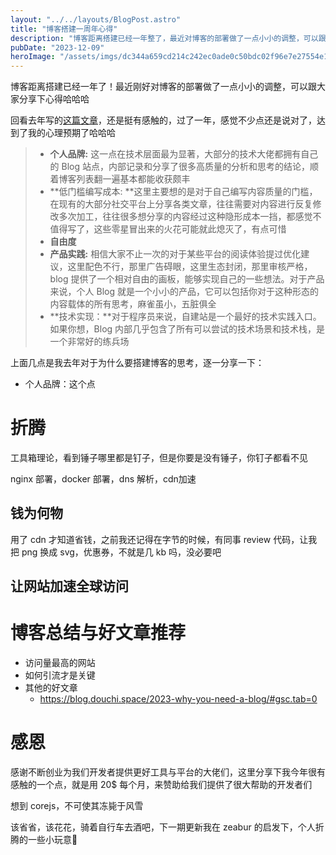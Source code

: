 ```yaml
---
layout: "../../layouts/BlogPost.astro"
title: "博客搭建一周年心得"
description: "博客距离搭建已经一年整了，最近对博客的部署做了一点小小的调整，可以跟大家分享下"
pubDate: "2023-12-09"
heroImage: "/assets/imgs/dc344a659cd214c242ec0ade0c50bdc02f96e7e27554e16a9c20ee6ee63ff804.png"
---
```


博客距离搭建已经一年了！最近刚好对博客的部署做了一点小小的调整，可以跟大家分享下心得哈哈哈

回看去年写的[这篇文章](/posts/04-2022%e5%b9%b4%e4%ba%86%e6%88%91%e7%bb%88%e4%ba%8e%e5%8f%88%e5%86%99%e4%ba%86%e4%b8%80%e4%b8%aaBlog%e7%ab%99%e7%82%b9/index.html)，还是挺有感触的，过了一年，感觉不少点还是说对了，达到了我的心理预期了哈哈哈

> - **个人品牌:** 这一点在技术层面最为显著，大部分的技术大佬都拥有自己的 Blog 站点，内部记录和分享了很多高质量的分析和思考的结论，顺着博客列表翻一遍基本都能收获颇丰
> - **低门槛编写成本: **这里主要想的是对于自己编写内容质量的门槛，在现有的大部分社交平台上分享各类文章，往往需要对内容进行反复修改多次加工，往往很多想分享的内容经过这种隐形成本一挡，都感觉不值得写了，这些零星冒出来的火花可能就此熄灭了，有点可惜
> - **自由度**
> - **产品实践:** 相信大家不止一次的对于某些平台的阅读体验提过优化建议，这里配色不行，那里广告碍眼，这里生态封闭，那里审核严格，blog 提供了一个相对自由的画板，能够实现自己的一些想法。对于产品来说，个人 Blog 就是一个小小的产品，它可以包括你对于这种形态的内容载体的所有思考，麻雀虽小，五脏俱全
> - **技术实现：**对于程序员来说，自建站是一个最好的技术实践入口。如果你想，Blog 内部几乎包含了所有可以尝试的技术场景和技术栈，是一个非常好的练兵场

上面几点是我去年对于为什么要搭建博客的思考，逐一分享一下：

- 个人品牌：这个点

# 折腾

工具箱理论，看到锤子哪里都是钉子，但是你要是没有锤子，你钉子都看不见

nginx 部署，docker 部署，dns 解析，cdn加速


## 钱为何物

用了 cdn 才知道省钱，之前我还记得在字节的时候，有同事 review 代码，让我把 png 换成 svg，优惠券，不就是几 kb 吗，没必要吧

## 让网站加速全球访问

# 博客总结与好文章推荐

- 访问量最高的网站
- 如何引流才是关键
- 其他的好文章
  - https://blog.douchi.space/2023-why-you-need-a-blog/#gsc.tab=0

# 感恩

感谢不断创业为我们开发者提供更好工具与平台的大佬们，这里分享下我今年很有感触的一个点，就是用 20$ 每个月，来赞助给我们提供了很大帮助的开发者们

想到 corejs，不可使其冻毙于风雪

该省省，该花花，骑着自行车去酒吧，下一期更新我在 zeabur 的启发下，个人折腾的一些小玩意👀